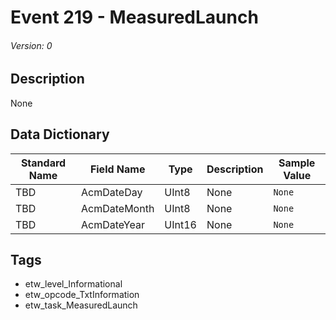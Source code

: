 # Event 219 - MeasuredLaunch
###### Version: 0

## Description
None

## Data Dictionary
|Standard Name|Field Name|Type|Description|Sample Value|
|---|---|---|---|---|
|TBD|AcmDateDay|UInt8|None|`None`|
|TBD|AcmDateMonth|UInt8|None|`None`|
|TBD|AcmDateYear|UInt16|None|`None`|

## Tags
* etw_level_Informational
* etw_opcode_TxtInformation
* etw_task_MeasuredLaunch